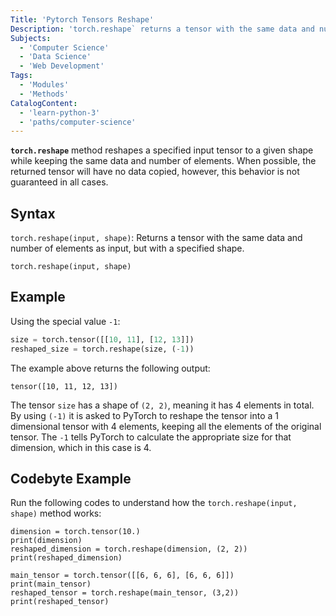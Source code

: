 ```yaml
---
Title: 'Pytorch Tensors Reshape'
Description: 'torch.reshape` returns a tensor with the same data and number of elements as the input tensor, but with a specified shape.'
Subjects:
  - 'Computer Science'
  - 'Data Science'
  - 'Web Development'
Tags:
  - 'Modules'
  - 'Methods'
CatalogContent:
  - 'learn-python-3'
  - 'paths/computer-science'
---
```


**`torch.reshape`** method reshapes a specified input tensor to a given shape while keeping the same data and number of elements. When possible, the returned tensor will have no data copied, however, this behavior is not guaranteed in all cases.

## Syntax

`torch.reshape(input, shape)`: Returns a tensor with the same data and number of elements as input, but with a specified shape.

```pseudo
torch.reshape(input, shape)
```

## Example

Using the special value `-1`:

```py
size = torch.tensor([[10, 11], [12, 13]])
reshaped_size = torch.reshape(size, (-1))
```

The example above returns the following output:

```shell
tensor([10, 11, 12, 13])
```

The tensor `size` has a shape of `(2, 2)`, meaning it has 4 elements in total. By using `(-1)` it is asked to PyTorch to reshape the tensor into a 1 dimensional tensor with 4 elements, keeping all the elements of the original tensor. The `-1` tells PyTorch to calculate the appropriate size for that dimension, which in this case is 4.

## Codebyte Example

Run the following codes to understand how the `torch.reshape(input, shape)` method works:

```codebyte/python
dimension = torch.tensor(10.)
print(dimension)
reshaped_dimension = torch.reshape(dimension, (2, 2))
print(reshaped_dimension)
```

```codebyte/python
main_tensor = torch.tensor([[6, 6, 6], [6, 6, 6]])
print(main_tensor)
reshaped_tensor = torch.reshape(main_tensor, (3,2))
print(reshaped_tensor)
```
